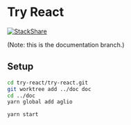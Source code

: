 # Try React

[![StackShare](https://img.shields.io/badge/tech-stack-0690fa.svg?style=flat)](https://stackshare.io/b1f6c1c4/try-react)

(Note: this is the documentation branch.)

## Setup

```bash
cd try-react/try-react.git
git worktree add ../doc doc
cd ../doc
yarn global add aglio

yarn start
```
